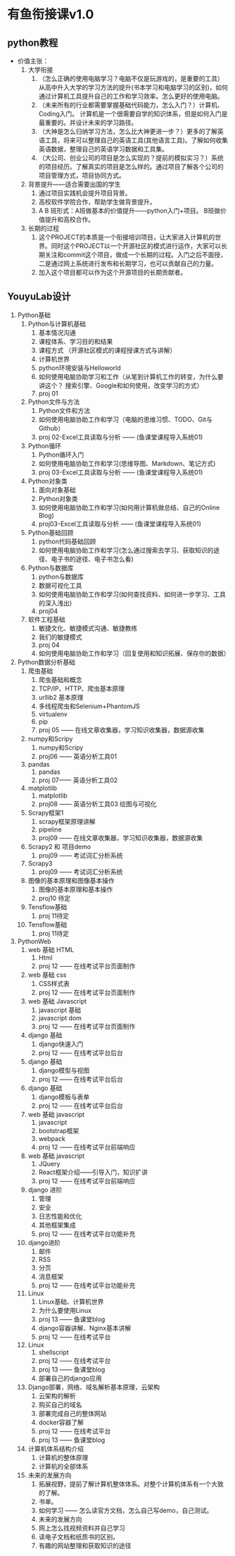 # 有鱼衔接课v1.0

## python教程

* 价值主张：
  1. 大学衔接
     1. （怎么正确的使用电脑学习？电脑不仅是玩游戏的，是重要的工具）从高中升入大学的学习方法的提升(书本学习和电脑学习的区别)，如何通过计算机工具提升自己的工作和学习效率。怎么更好的使用电脑。
     2. （未来所有的行业都需要掌握基础代码能力，怎么入门？）计算机、Coding入门。 计算机是一个很需要自学的知识体系，但是如何入门是最重要的。并设计未来的学习路径。
     3. （大神是怎么归纳学习方法，怎么比大神更进一步？）更多的了解英语工具，将来可以整理自己的英语工具(其他语言工具)。了解如何收集英语数据，整理自己的英语学习数据和工具集。
     4. （大公司、创业公司的项目是怎么实现的？提前的模拟实习？）系统的项目经历。了解真实的项目是怎么样的。通过项目了解各个公司的项目管理方式，项目协同方式。
  2. 背景提升——适合需要出国的学生&#x20;
     1. 通过项目实践机会提升项目背景。
     2. 高校软件学院合作，帮助学生做背景提升。
     3. A B 班形式：A班做基本的价值提升——python入门+项目。 B班做价值提升和高校合作。
  3. 长期的过程
     1. 这个PROJECT的本质是一个衔接培训项目，让大家进入计算机的世界。同时这个PROJECT以一个开源社区的模式进行运作，大家可以长期关注和commit这个项目，做成一个长期的过程。入门之后不面授，二是通过网上系统进行发布和长期学习，也可以贡献自己的力量。
     2. 加入这个项目都可以作为这个开源项目的长期贡献者。

## YouyuLab设计

1. Python基础
   1. Python与计算机基础
      1. 基本情况沟通
      2. 课程体系、学习目的和结果
      3. 课程方式 （开源社区模式的课程授课方式与讲解）&#x20;
      4. 计算机世界
      5. python环境安装与Helloworld
      6. 如何使用电脑协助学习和工作（从笔到计算机工作的转变，为什么要讲这个？ 搜索引擎、Google和如何使用，改变学习的方式）
      7. proj 01&#x20;
   2. Python文件与方法
      1. Python文件和方法
      2. 如何使用电脑协助工作和学习（电脑的思维习惯、TODO、Git与Github）
      3. proj 02-Excel工具读取与分析 —— (鱼课堂课程导入系统01)
   3. Python循环
      1. Python循环入门
      2. 如何使用电脑协助工作和学习(思维导图、Markdown、笔记方式)
      3. proj 03-Excel工具读取与分析 —— (鱼课堂课程导入系统01)
   4. Python对象类
      1. 面向对象基础
      2. Python对象类
      3. 如何使用电脑协助工作和学习(如何用计算机做总结、自己的Online Blog)
      4. proj03-Excel工具读取与分析 —— (鱼课堂课程导入系统01)
   5. Python基础回顾
      1. python代码基础回顾
      2. 如何使用电脑协助工作和学习(怎么通过搜索去学习、获取知识的途径、电子书的途径、电子书怎么看)
   6. Python与数据库
      1. python与数据库
      2. 数据可视化工具
      3. 如何使用电脑协助工作和学习(如何查找资料、如何进一步学习、工具的深入浅出)
      4. proj04
   7. 软件工程基础
      1. 敏捷文化、敏捷模式沟通、敏捷教练
      2. 我们的敏捷模式
      3. proj 04
      4. 如何使用电脑协助工作和学习（回复使用和知识拓展、保存你的数据）
2. Python数据分析基础
   1. 爬虫基础
      1. 爬虫基础和概念
      2. TCP/IP、HTTP、爬虫基本原理
      3. urllib2 基本原理
      4. 多线程爬虫和Selenium+PhantomJS
      5. virtualenv
      6. pip
      7. proj 05 —— 在线文章收集器，学习知识收集器，数据源收集
   2. numpy和Scripy
      1. numpy和Scripy
      2. proj06 —— 英语分析工具01
   3. pandas
      1. pandas
      2. proj 07—— 英语分析工具02
   4. matplotlib
      1. matplotlib
      2. proj08 —— 英语分析工具03 绘图与可视化
   5. Scrapy框架1
      1. scrapy框架原理讲解
      2. pipeline
      3. proj09 —— 在线文章收集器，学习知识收集器，数据源收集
   6. Scrapy2 和 项目demo
      1. proj09 —— 考试词汇分析系统
   7. Scrapy3&#x20;
      1. proj09 —— 考试词汇分析系统
   8. 图像的基本原理和图像基本操作
      1. 图像的基本原理和基本操作
      2. proj10 待定
   9. Tensflow基础
      1. proj 11待定
   10. Tensflow基础
       1. proj 11待定
3. PythonWeb
   1. web 基础 HTML
      1. Html&#x20;
      2. proj 12 —— 在线考试平台页面制作
   2. web 基础 css
      1. CSS样式表
      2. proj 12 —— 在线考试平台页面制作
   3. web 基础 Javascript
      1. javascript 基础
      2. javascript dom
      3. proj 12 —— 在线考试平台页面制作
   4. django 基础
      1. django快速入门
      2. proj 12 —— 在线考试平台后台
   5. django 基础
      1. django模型与视图
      2. proj 12 —— 在线考试平台后台
   6. django 基础
      1. django模板与表单
      2. proj 12 —— 在线考试平台后台
   7. web 基础 javascript
      1. javascript&#x20;
      2. bootstrap框架
      3. webpack
      4. proj 12 —— 在线考试平台前端响应
   8. web 基础 javascript
      1. JQuery
      2. React框架介绍——引导入门，知识扩讲
      3. proj 12 —— 在线考试平台前端响应
   9. django 进阶
      1. 管理
      2. 安全
      3. 日志性能和优化
      4. 其他框架集成
      5. proj 12 —— 在线考试平台功能补充
   10. django进阶
       1. 邮件
       2. RSS
       3. 分页
       4. 消息框架
       5. proj 12 —— 在线考试平台功能补充
   11. Linux
       1. Linux基础、计算机世界
       2. 为什么要使用Linux
       3. proj 13 —— 鱼课堂blog
       4. django容器讲解、Nginx基本讲解
       5. proj 12 —— 在线考试平台
   12. Linux
       1. shellscript
       2. proj 12 —— 在线考试平台
       3. proj 13 —— 鱼课堂blog
       4. 部署自己的django应用
   13. Django部署，网络、域名解析基本原理，云架构
       1. 云架构的解析
       2. 购买自己的域名
       3. 部署完成自己的整体网站
       4. docker容器了解
       5. proj 12 —— 在线考试平台
       6. proj 13 —— 鱼课堂blog
   14. 计算机体系结构介绍
       1. 计算机的整体原理
       2. 计算机的全部体系
   15. 未来的发展方向
       1. 拓展视野，提前了解计算机整体体系。对整个计算机体系有一个大致的了解。
       2. 书单。
       3. 如何学习 —— 怎么读官方文档，怎么自己写demo，自己测试。
       4. 未来的发展方向
       5. 网上怎么找视频资料并自己学习
       6. 读电子文档和纸质书的区别。
       7. 有趣的网站整理和获取知识的途径
